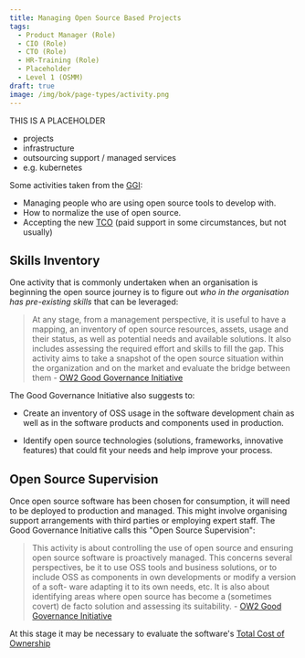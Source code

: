 ```yaml
---
title: Managing Open Source Based Projects
tags: 
  - Product Manager (Role)
  - CIO (Role)
  - CTO (Role)
  - HR-Training (Role)
  - Placeholder
  - Level 1 (OSMM)
draft: true
image: /img/bok/page-types/activity.png
---
```


THIS IS A PLACEHOLDER

- projects
- infrastructure
- outsourcing support / managed services
- e.g. kubernetes 

Some activities taken from the [GGI](../../Training/Good-Governance-Initiative):

- Managing people who are using open source tools to develop with.
- How to normalize the use of open source.
- Accepting the new [TCO](../../Measurements/TCO) (paid support in some circumstances, but not usually) 

## Skills Inventory

One activity that is commonly undertaken when an organisation is beginning the open source journey is to figure out _who in the organisation has pre-existing skills_ that can be leveraged:

> At any stage, from a management perspective, it is useful to have a mapping, an inventory of open source resources, assets, usage and their status, as well as potential needs and available solutions.  It also includes assessing the required effort and skills to fill the gap.  This activity aims to take a snapshot of the open source situation within the organization and on the market and evaluate the bridge between them - [OW2 Good Governance Initiative](../../Training/Good-Governance-Initiative)

The Good Governance Initiative also suggests to:

- Create an inventory of OSS usage in the software development chain as well as in the software products and components used in production. 

- Identify open source technologies (solutions, frameworks, innovative features) that could fit your needs and help improve your process. 

## Open Source Supervision

Once open source software has been chosen for consumption, it will need to be deployed to production and managed.  This might involve organising support arrangements with third parties or employing expert staff.  The Good Governance Initiative calls this "Open Source Supervision":

> This activity is about controlling the use of open source and ensuring open source software is proactively managed. This concerns several perspectives, be it to use OSS tools and business solutions, or to include OSS as components in own developments or modify a version of a soft- ware adapting it to its own needs, etc. It is also about identifying areas where open source has become a (sometimes covert) de facto solution and assessing its suitability. - [OW2 Good Governance Initiative](../../Training/Good-Governance-Initiative)

At this stage it may be necessary to evaluate the software's [Total Cost of Ownership](../../Measurements/TCO)
